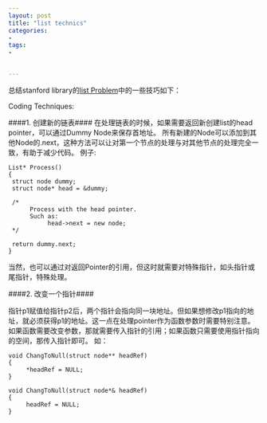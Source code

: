 ```yaml
---
layout: post
title: "list technics"
categories:
- 
tags:
- 


---
```


总结stanford library的[list Problem](http://cslibrary.stanford.edu/105/)中的一些技巧如下：

Coding Techniques:

####1. 创建新的链表####
在处理链表的时候，如果需要返回新创建list的head pointer，可以通过Dummy Node来保存首地址。
所有新建的Node可以添加到其他Node的.next，这种方法可以让对第一个节点的处理与对其他节点的处理完全一致，有助于减少代码。
例子:

	List* Process()
	{
     struct node dummy;
     struct node* head = &dummy;
     
     /*
          Process with the head pointer.
          Such as:
               head->next = new node;
     */ 

     return dummy.next;
	}

当然，也可以通过对返回Pointer的引用，但这时就需要对特殊指针，如头指针或尾指针，特殊处理。


####2. 改变一个指针####

指针p1赋值给指针p2后，两个指针会指向同一块地址。但如果想修改p1指向的地址，就必须获得p1的地址。这一点在处理pointer作为函数参数时需要特别注意。如果函数需要改变参数，那就需要传入指针的引用；如果函数只需要使用指针指向的空间，那传入指针即可。
如：
   
	void ChangToNull(struct node** headRef)
	{
	     *headRef = NULL;
	}

	void ChangToNull(struct node*& headRef)
	{
	     headRef = NULL;
	}
